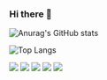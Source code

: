 ### Hi there 👋

<!--
**harrysci/harrysci** is a ✨ _special_ ✨ repository because its `README.md` (this file) appears on your GitHub profile.

Here are some ideas to get you started:

- 🔭 I’m currently working on ...
- 🌱 I’m currently learning ...
- 👯 I’m looking to collaborate on ...
- 🤔 I’m looking for help with ...
- 💬 Ask me about ...
- 📫 How to reach me: ...
- 😄 Pronouns: ...
- ⚡ Fun fact: ...
-->

![Anurag's GitHub stats](https://github-readme-stats.vercel.app/api?username=harrysci&show_icons=true&theme=gruvbox)

![Top Langs](https://github-readme-stats.vercel.app/api/top-langs/?username=6810779s&layout=compact&theme=tokyonight)

<img src="https://img.shields.io/badge/NOTION-ff434f?style={for-the-badge}&logo=appveyor&logoColor=000000"/>
<img src="https://img.shields.io/badge/NOTION-ffffff?style={flat}&logo={#333333}&logoColor=000000"/>
<img src="https://img.shields.io/badge/NOTION-ffffff?style=for-the-badge&logo=#F7DF1E&logoColor=000000"/>
<img src="https://img.shields.io/badge/NOTION-ffffff?style=for-the-badge&logo={appveyor}&logoColor=000000"/>
<img src="https://img.shields.io/badge/NOTION-ffffff?style=for-the-badge&logo=000000&logoColor=000000"/>

